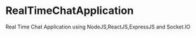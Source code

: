 # RealTimeChatApplication
Real Time Chat Application using NodeJS,ReactJS,ExpressJS and  Socket.IO 
